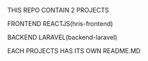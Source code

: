 THIS REPO CONTAIN 2 PROJECTS

FRONTEND REACTJS(hris-frontend)

BACKEND LARAVEL(backend-laravel)

EACH PROJECTS HAS ITS OWN README.MD

